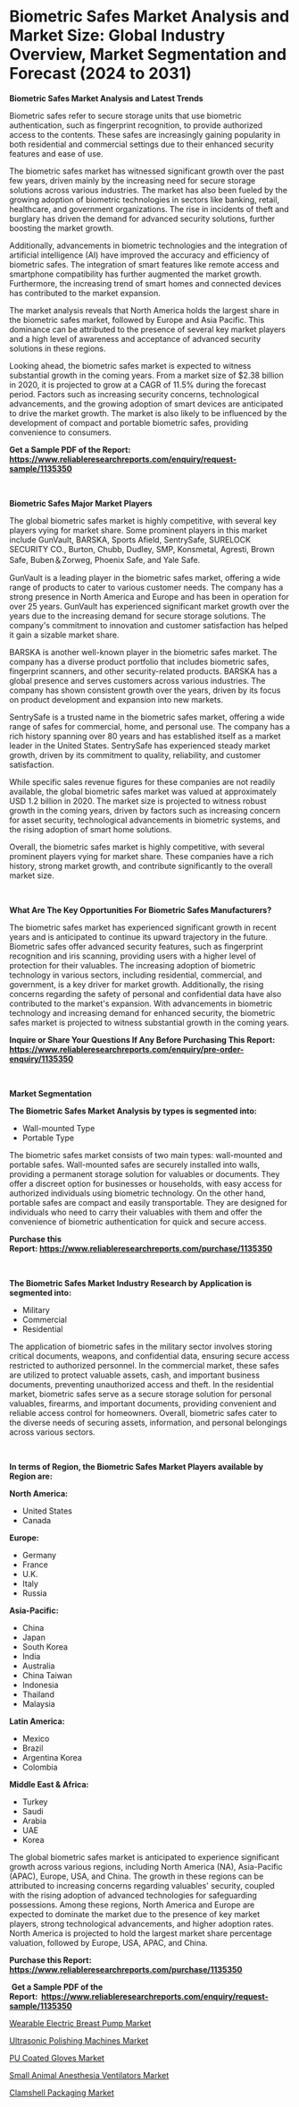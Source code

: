 <p><h1>Biometric Safes Market Analysis and Market Size: Global Industry Overview, Market Segmentation and Forecast (2024 to 2031)</h1></p><p><strong>Biometric Safes Market Analysis and Latest Trends</strong></p>
<p><p>Biometric safes refer to secure storage units that use biometric authentication, such as fingerprint recognition, to provide authorized access to the contents. These safes are increasingly gaining popularity in both residential and commercial settings due to their enhanced security features and ease of use.</p><p>The biometric safes market has witnessed significant growth over the past few years, driven mainly by the increasing need for secure storage solutions across various industries. The market has also been fueled by the growing adoption of biometric technologies in sectors like banking, retail, healthcare, and government organizations. The rise in incidents of theft and burglary has driven the demand for advanced security solutions, further boosting the market growth.</p><p>Additionally, advancements in biometric technologies and the integration of artificial intelligence (AI) have improved the accuracy and efficiency of biometric safes. The integration of smart features like remote access and smartphone compatibility has further augmented the market growth. Furthermore, the increasing trend of smart homes and connected devices has contributed to the market expansion.</p><p>The market analysis reveals that North America holds the largest share in the biometric safes market, followed by Europe and Asia Pacific. This dominance can be attributed to the presence of several key market players and a high level of awareness and acceptance of advanced security solutions in these regions.</p><p>Looking ahead, the biometric safes market is expected to witness substantial growth in the coming years. From a market size of $2.38 billion in 2020, it is projected to grow at a CAGR of 11.5% during the forecast period. Factors such as increasing security concerns, technological advancements, and the growing adoption of smart devices are anticipated to drive the market growth. The market is also likely to be influenced by the development of compact and portable biometric safes, providing convenience to consumers.</p></p>
<p><strong>Get a Sample PDF of the Report:&nbsp; <a href="https://www.reliableresearchreports.com/enquiry/request-sample/1135350">https://www.reliableresearchreports.com/enquiry/request-sample/1135350</a></strong></p>
<p>&nbsp;</p>
<p><strong>Biometric Safes Major Market Players</strong></p>
<p><p>The global biometric safes market is highly competitive, with several key players vying for market share. Some prominent players in this market include GunVault, BARSKA, Sports Afield, SentrySafe, SURELOCK SECURITY CO., Burton, Chubb, Dudley, SMP, Konsmetal, Agresti, Brown Safe, Buben＆Zorweg, Phoenix Safe, and Yale Safe.</p><p>GunVault is a leading player in the biometric safes market, offering a wide range of products to cater to various customer needs. The company has a strong presence in North America and Europe and has been in operation for over 25 years. GunVault has experienced significant market growth over the years due to the increasing demand for secure storage solutions. The company's commitment to innovation and customer satisfaction has helped it gain a sizable market share.</p><p>BARSKA is another well-known player in the biometric safes market. The company has a diverse product portfolio that includes biometric safes, fingerprint scanners, and other security-related products. BARSKA has a global presence and serves customers across various industries. The company has shown consistent growth over the years, driven by its focus on product development and expansion into new markets.</p><p>SentrySafe is a trusted name in the biometric safes market, offering a wide range of safes for commercial, home, and personal use. The company has a rich history spanning over 80 years and has established itself as a market leader in the United States. SentrySafe has experienced steady market growth, driven by its commitment to quality, reliability, and customer satisfaction.</p><p>While specific sales revenue figures for these companies are not readily available, the global biometric safes market was valued at approximately USD 1.2 billion in 2020. The market size is projected to witness robust growth in the coming years, driven by factors such as increasing concern for asset security, technological advancements in biometric systems, and the rising adoption of smart home solutions.</p><p>Overall, the biometric safes market is highly competitive, with several prominent players vying for market share. These companies have a rich history, strong market growth, and contribute significantly to the overall market size.</p></p>
<p>&nbsp;</p>
<p><strong>What Are The Key Opportunities For Biometric Safes Manufacturers?</strong></p>
<p><p>The biometric safes market has experienced significant growth in recent years and is anticipated to continue its upward trajectory in the future. Biometric safes offer advanced security features, such as fingerprint recognition and iris scanning, providing users with a higher level of protection for their valuables. The increasing adoption of biometric technology in various sectors, including residential, commercial, and government, is a key driver for market growth. Additionally, the rising concerns regarding the safety of personal and confidential data have also contributed to the market's expansion. With advancements in biometric technology and increasing demand for enhanced security, the biometric safes market is projected to witness substantial growth in the coming years.</p></p>
<p><strong>Inquire or Share Your Questions If Any Before Purchasing This Report: <a href="https://www.reliableresearchreports.com/enquiry/pre-order-enquiry/1135350">https://www.reliableresearchreports.com/enquiry/pre-order-enquiry/1135350</a></strong></p>
<p>&nbsp;</p>
<p><strong>Market Segmentation</strong></p>
<p><strong>The Biometric Safes Market Analysis by types is segmented into:</strong></p>
<p><ul><li>Wall-mounted Type</li><li>Portable Type</li></ul></p>
<p><p>The biometric safes market consists of two main types: wall-mounted and portable safes. Wall-mounted safes are securely installed into walls, providing a permanent storage solution for valuables or documents. They offer a discreet option for businesses or households, with easy access for authorized individuals using biometric technology. On the other hand, portable safes are compact and easily transportable. They are designed for individuals who need to carry their valuables with them and offer the convenience of biometric authentication for quick and secure access.</p></p>
<p><strong>Purchase this Report:&nbsp;<a href="https://www.reliableresearchreports.com/purchase/1135350">https://www.reliableresearchreports.com/purchase/1135350</a></strong></p>
<p>&nbsp;</p>
<p><strong>The Biometric Safes Market Industry Research by Application is segmented into:</strong></p>
<p><ul><li>Military</li><li>Commercial</li><li>Residential</li></ul></p>
<p><p>The application of biometric safes in the military sector involves storing critical documents, weapons, and confidential data, ensuring secure access restricted to authorized personnel. In the commercial market, these safes are utilized to protect valuable assets, cash, and important business documents, preventing unauthorized access and theft. In the residential market, biometric safes serve as a secure storage solution for personal valuables, firearms, and important documents, providing convenient and reliable access control for homeowners. Overall, biometric safes cater to the diverse needs of securing assets, information, and personal belongings across various sectors.</p></p>
<p>&nbsp;</p>
<p><strong>In terms of Region, the Biometric Safes Market Players available by Region are:</strong></p>
<p>
    <p> <strong> North America: </strong>
        <ul>
            <li>United States</li>
            <li>Canada</li>
        </ul>
        </p> 
    <p> <strong> Europe: </strong>
        <ul>
            <li>Germany</li>
            <li>France</li>
            <li>U.K.</li>
            <li>Italy</li>
            <li>Russia</li>
        </ul>
        </p> 
    <p> <strong> Asia-Pacific: </strong>
        <ul>
            <li>China</li>
            <li>Japan</li>
            <li>South Korea</li>
            <li>India</li>
            <li>Australia</li>
            <li>China Taiwan</li>
            <li>Indonesia</li>
            <li>Thailand</li>
            <li>Malaysia</li>
        </ul>
        </p> 
    <p> <strong> Latin America: </strong>
        <ul>
            <li>Mexico</li>
            <li>Brazil</li>
            <li>Argentina Korea</li>
            <li>Colombia</li>
        </ul>
        </p> 
    <p> <strong> Middle East & Africa: </strong>
        <ul>
            <li>Turkey</li>
            <li>Saudi</li>
            <li>Arabia</li>
            <li>UAE</li>
            <li>Korea</li>
        </ul>
    </p>
    </p>
<p><p>The global biometric safes market is anticipated to experience significant growth across various regions, including North America (NA), Asia-Pacific (APAC), Europe, USA, and China. The growth in these regions can be attributed to increasing concerns regarding valuables' security, coupled with the rising adoption of advanced technologies for safeguarding possessions. Among these regions, North America and Europe are expected to dominate the market due to the presence of key market players, strong technological advancements, and higher adoption rates. North America is projected to hold the largest market share percentage valuation, followed by Europe, USA, APAC, and China.</p></p>
<p><strong>Purchase this Report: <a href="https://www.reliableresearchreports.com/purchase/1135350">https://www.reliableresearchreports.com/purchase/1135350</a></strong></p>
<p>&nbsp;<strong>Get a Sample PDF of the Report:&nbsp;&nbsp;<a href="https://www.reliableresearchreports.com/enquiry/request-sample/1135350">https://www.reliableresearchreports.com/enquiry/request-sample/1135350</a></strong></p>
<p><strong></strong></p>
<p><p><a href="https://github.com/Chiragrp23/Market-Research-Report-List-2/blob/main/wearable-electric-breast-pump-market.md">Wearable Electric Breast Pump Market</a></p><p><a href="https://issuu.com/reportprime-2/docs/ultrasonic-polishing-machines-market-size-2030.ppt">Ultrasonic Polishing Machines Market</a></p><p><a href="https://github.com/Chiragrp24/Market-Research-Report-List-2/blob/main/pu-coated-gloves-market.md">PU Coated Gloves Market</a></p><p><a href="https://issuu.com/reportprime-2/docs/small-animal-anesthesia-ventilators-market-size-20">Small Animal Anesthesia Ventilators Market</a></p><p><a href="https://www.linkedin.com/pulse/clamshell-packaging-market-size-growth-forecast-from-2023-vvj7e/">Clamshell Packaging Market</a></p></p>